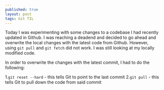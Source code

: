 ```yaml
---
published: true
layout: post
tags: Git TIL
---
```

Today I was experimenting with some changes to a codebase I had recently updated in Github. I was reaching a deadend and decided to go ahead and overwrite the local changes with the latest code from Github. However, using `git pull` and `git fetch` did not work. I was still looking at my locally modified code.

In order to overwrite the changes with the latest commit, I had to do the following:

1.`git reset --hard` - this tells Git to point to the last commit
2.`git pull` - this tells Git to pull down the code from said commit

